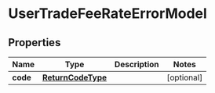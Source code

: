 # UserTradeFeeRateErrorModel

## Properties
Name | Type | Description | Notes
------------ | ------------- | ------------- | -------------
**code** | [**ReturnCodeType**](ReturnCodeType.md) |  |  [optional]
